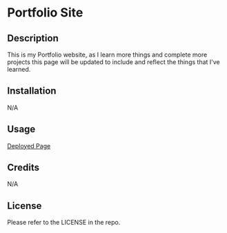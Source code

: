# Portfolio Site

## Description
This is my Portfolio website, as I learn more things and complete more projects this page will be updated to include and reflect the things that I've learned.

## Installation

N/A

## Usage

[Deployed Page]()

## Credits

N/A

## License

Please refer to the LICENSE in the repo.